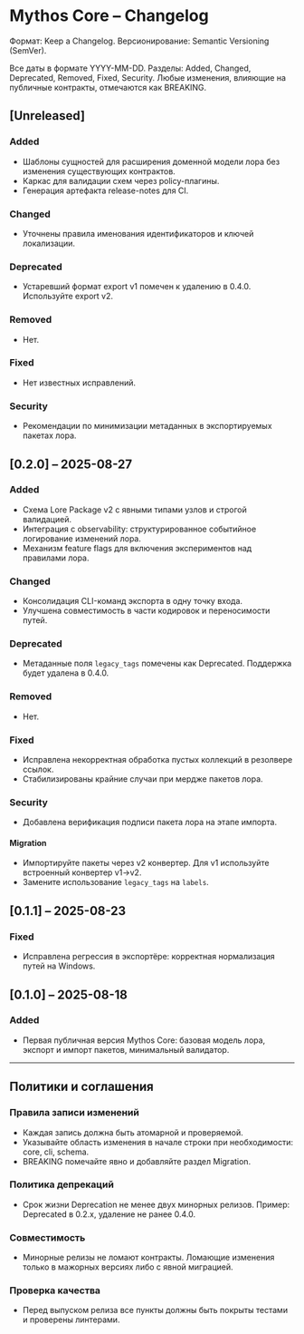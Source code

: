 # Mythos Core – Changelog

Формат: Keep a Changelog. Версионирование: Semantic Versioning (SemVer).

Все даты в формате YYYY-MM-DD. Разделы: Added, Changed, Deprecated, Removed, Fixed, Security. Любые изменения, влияющие на публичные контракты, отмечаются как BREAKING.

## [Unreleased]

### Added
- Шаблоны сущностей для расширения доменной модели лора без изменения существующих контрактов.
- Каркас для валидации схем через policy-плагины.
- Генерация артефакта release-notes для CI.

### Changed
- Уточнены правила именования идентификаторов и ключей локализации.

### Deprecated
- Устаревший формат export v1 помечен к удалению в 0.4.0. Используйте export v2.

### Removed
- Нет.

### Fixed
- Нет известных исправлений.

### Security
- Рекомендации по минимизации метаданных в экспортируемых пакетах лора.

## [0.2.0] – 2025-08-27

### Added
- Схема Lore Package v2 с явными типами узлов и строгой валидацией.
- Интеграция с observability: структурированное событийное логирование изменений лора.
- Механизм feature flags для включения экспериментов над правилами лора.

### Changed
- Консолидация CLI-команд экспорта в одну точку входа.
- Улучшена совместимость в части кодировок и переносимости путей.

### Deprecated
- Метаданные поля `legacy_tags` помечены как Deprecated. Поддержка будет удалена в 0.4.0.

### Removed
- Нет.

### Fixed
- Исправлена некорректная обработка пустых коллекций в резолвере ссылок.
- Стабилизированы крайние случаи при мердже пакетов лора.

### Security
- Добавлена верификация подписи пакета лора на этапе импорта.

#### Migration
- Импортируйте пакеты через v2 конвертер. Для v1 используйте встроенный конвертер v1→v2.
- Замените использование `legacy_tags` на `labels`.

## [0.1.1] – 2025-08-23

### Fixed
- Исправлена регрессия в экспортёре: корректная нормализация путей на Windows.

## [0.1.0] – 2025-08-18

### Added
- Первая публичная версия Mythos Core: базовая модель лора, экспорт и импорт пакетов, минимальный валидатор.

---

## Политики и соглашения

### Правила записи изменений
- Каждая запись должна быть атомарной и проверяемой.
- Указывайте область изменения в начале строки при необходимости: core, cli, schema.
- BREAKING помечайте явно и добавляйте раздел Migration.

### Политика депрекаций
- Срок жизни Deprecation не менее двух минорных релизов. Пример: Deprecated в 0.2.x, удаление не ранее 0.4.0.

### Совместимость
- Минорные релизы не ломают контракты. Ломающие изменения только в мажорных версиях либо с явной миграцией.

### Проверка качества
- Перед выпуском релиза все пункты должны быть покрыты тестами и проверены линтерами.
